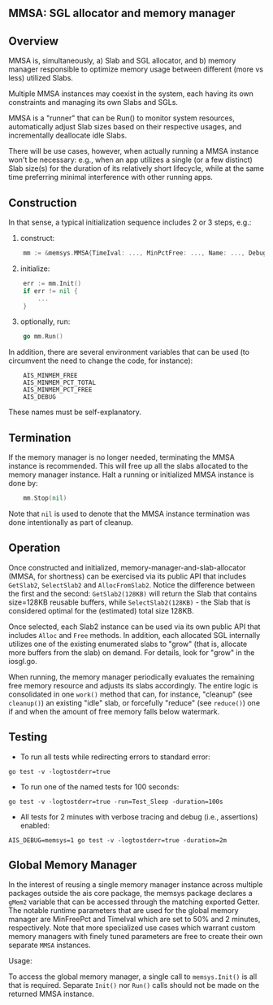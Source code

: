MMSA: SGL allocator and memory manager
-----------------------------------------------------------------

## Overview


MMSA is, simultaneously, a) Slab and SGL allocator, and b) memory manager
responsible to optimize memory usage between different (more vs less) utilized
Slabs.

Multiple MMSA instances may coexist in the system, each having its own
constraints and managing its own Slabs and SGLs.

MMSA is a "runner" that can be Run() to monitor system resources, automatically
adjust Slab sizes based on their respective usages, and incrementally
deallocate idle Slabs.

There will be use cases, however, when actually running a MMSA instance
won't be necessary: e.g., when an app utilizes a single (or a few distinct)
Slab size(s) for the duration of its relatively short lifecycle,
while at the same time preferring minimal interference with other running apps.

## Construction

In that sense, a typical initialization sequence includes 2 or 3 steps, e.g.:
1) construct:
```go
	mm := &memsys.MMSA{TimeIval: ..., MinPctFree: ..., Name: ..., Debug: ...}
```
2) initialize:
```go
	err := mm.Init()
	if err != nil {
		...
	}
```
3) optionally, run:
```go
	go mm.Run()
```

In addition, there are several environment variables that can be used
(to circumvent the need to change the code, for instance):
```shell
	AIS_MINMEM_FREE
	AIS_MINMEM_PCT_TOTAL
	AIS_MINMEM_PCT_FREE
	AIS_DEBUG
```
These names must be self-explanatory.

## Termination

If the memory manager is no longer needed, terminating the MMSA instance is recommended.
This will free up all the slabs allocated to the memory manager instance.
Halt a running or initialized MMSA instance is done by:
```go
    mm.Stop(nil)
```
Note that `nil` is used to denote that the MMSA instance termination was done intentionally as part of cleanup.

## Operation

Once constructed and initialized, memory-manager-and-slab-allocator
(MMSA, for shortness) can be exercised via its public API that includes
`GetSlab2`, `SelectSlab2` and `AllocFromSlab2`. Notice the difference between
the first and the second: `GetSlab2(128KB)` will return the Slab that contains
size=128KB reusable buffers, while `SelectSlab2(128KB)` - the Slab that is
considered optimal for the (estimated) total size 128KB.

Once selected, each Slab2 instance can be used via its own public API that
includes `Alloc` and `Free` methods. In addition, each allocated SGL internally
utilizes one of the existing enumerated slabs to "grow" (that is, allocate more
buffers from the slab) on demand. For details, look for "grow" in the iosgl.go.

When running, the memory manager periodically evaluates
the remaining free memory resource and adjusts its slabs accordingly.
The entire logic is consolidated in one `work()` method that can, for instance,
"cleanup" (see `cleanup()`) an existing "idle" slab,
or forcefully "reduce" (see `reduce()`) one if and when the amount of free
memory falls below watermark.

## Testing

* To run all tests while redirecting errors to standard error:
```
go test -v -logtostderr=true
```

* To run one of the named tests for 100 seconds:

```
go test -v -logtostderr=true -run=Test_Sleep -duration=100s
```

* All tests for 2 minutes with verbose tracing and debug (i.e., assertions) enabled:

```
AIS_DEBUG=memsys=1 go test -v -logtostderr=true -duration=2m
```

## Global Memory Manager

In the interest of reusing a single memory manager instance across multiple packages outside the ais core package, the memsys package declares a `gMem2` variable that can be accessed through the matching exported Getter.
The notable runtime parameters that are used for the global memory manager are MinFreePct and TimeIval which are set to 50% and 2 minutes, respectively.
Note that more specialized use cases which warrant custom memory managers with finely tuned parameters are free to create their own separate `MMSA` instances.

Usage:

To access the global memory manager, a single call to `memsys.Init()` is all that is required. Separate `Init()` nor `Run()` calls should not be made on the returned MMSA instance.
